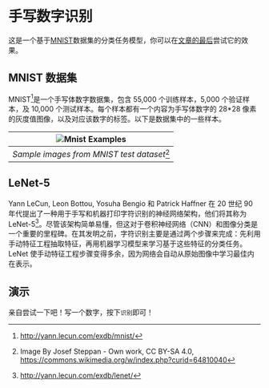 # 手写数字识别

这是一个基于[MNIST](http://yann.lecun.com/exdb/mnist/)数据集的分类任务模型，你可以在[文章的最后](#演示)尝试它的效果。

## MNIST 数据集

MNIST[^mnist]是一个手写体数字数据集，包含 55,000 个训练样本，5,000 个验证样本，及 10,000 个测试样本。每个样本都有一个内容为手写体数字的 28\*28 像素的灰度值图像，以及对应该数字的标签。以下是数据集中的一些样本。

[^mnist]: http://yann.lecun.com/exdb/mnist/

|  ![Mnist Examples](@assets/img/ml/MnistExamples.png)   |
| :----------------------------------------------------: |
| _Sample images from MNIST test dataset_[^mnist_sample] |

[^mnist_sample]: Image By Josef Steppan - Own work, CC BY-SA 4.0, https://commons.wikimedia.org/w/index.php?curid=64810040

## LeNet-5

Yann LeCun, Leon Bottou, Yosuha Bengio 和 Patrick Haffner 在 20 世纪 90 年代提出了一种用于手写和机器打印字符识别的神经网络架构，他们将其称为 LeNet-5[^lenet]。尽管该架构简单易懂，但这对于卷积神经网络（CNN）和图像分类是一个重要的里程碑。在其发明之前，字符识别主要是通过两个步骤来完成：先利用手动特征工程抽取特征，再用机器学习模型来学习基于这些特征的分类任务。LeNet 使手动特征工程步骤变得多余，因为网络会自动从原始图像中学习最佳内在表示。

[^lenet]: http://yann.lecun.com/exdb/lenet/

## 演示

亲自尝试一下吧！写一个数字，按下`识别`即可！

<DemoMnist clearBtnName="清除" recognizeBtnName="识别" resultTag="结果" probTag="概率" warningMsg="请写下一个数字！"/>
